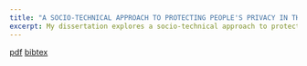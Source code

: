 ```yaml
---
title: "A SOCIO-TECHNICAL APPROACH TO PROTECTING PEOPLE'S PRIVACY IN THE CONTEXT OF SHARING IMAGES ON SOCIAL MEDIA"
excerpt: My dissertation explores a socio-technical approach to protect our privacy in the context of sharing images online, when <u>we are not in full control over sharing our visual data</u>. It proposes machine learning-based technical solutions to detect and obfuscate sensitive image contents, as well as behavioral interventions to encourage social media users to respect and protect others' privacy.
---
```

[pdf](https://rakib062.github.io/files/Dissertation.pdf) [bibtex](https://rakib062.github.io/files/dissertation.bib)